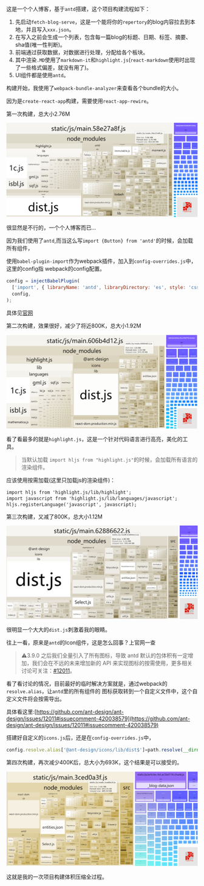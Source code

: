 这是一个个人博客，基于`antd`搭建，这个项目构建流程如下：
1. 先启动`fetch-blog-serve`，这是一个能将你的`repertory`的blog内容拉去到本地，并且写入`xxx.json`。
2. 在写入之前会生成一个列表，包含每一篇blog的标题、日期、标签、摘要、sha值(唯一性判断)。
3. 前端通过获取数据，对数据进行处理，分配给各个板块。
4. 其中渲染`.MD`使用了`markdown-it`和`highlight.js`(`react-markdown`使用时出现了一些格式偏差，就没有用了)。
5. UI组件都是使用`antd`。

构建开始，我使用了`webpack-bundle-analyzer`来查看各个bundle的大小。

因为是`create-react-app`构建，需要使用`react-app-rewire`。

第一次构建，总大小2.76M

![](../../img/init.png)

很显然是不行的，一个个人博客而已...

因为我们使用了`antd`,而当这么写`import {Button} from 'antd'`的时候，会加载所有组件，

使用`babel-plugin-import`作为webpack插件，加入到`config-overrides.js`中，这里的config指
webpack的config配置。

```js
config = injectBabelPlugin(
  ['import', { libraryName: 'antd', libraryDirectory: 'es', style: 'css' }],
  config,
);
```
具体见[官网](https://ant.design/docs/react/use-with-create-react-app-cn#%E9%AB%98%E7%BA%A7%E9%85%8D%E7%BD%AE)

第二次构建，效果很好，减少了将近800K，总大小1.92M

![](../../img/first.png)

看了看最多的就是`highlight.js`，这是一个针对代码语言进行高亮，美化的工具。

>当默认加载 `import hljs from "highlight.js"`的时候，会加载所有语言的渲染组件。

应该使用按需加载(这里只加载js的渲染组件)：
```
import hljs from 'highlight.js/lib/highlight';
import javascript from 'highlight.js/lib/languages/javascript';
hljs.registerLanguage('javascript', javascript);
```

第三次构建，又减了800K，总大小1.12M

![](../../img/second.png)

很明显一个大大的`dist.js`刺激着我的眼睛。

往上一看，原来是`antd`的Icon组件，这是怎么回事？上官网一查

>⚠3.9.0 之后我们全量引入了所有图标，导致 antd 默认的包体积有一定增加，我们会在不远的未来增加新的 API 来实现图标的按需使用，更多相关讨论可关注：[#12011](https://github.com/ant-design/ant-design/issues/12011)。

看了看讨论的情况，目前最好的临时解决方案就是，通过webpack的`resolve.alias`，让`antd`里的所有组件的
图标获取转到一个自定义文件中，这个自定义文件将会按需导出。

具体看这里:[https://github.com/ant-design/ant-design/issues/12011#issuecomment-420038579](https://github.com/ant-design/ant-design/issues/12011#issuecomment-420038579)

搭建好自定义的`icons.js`后，还是在`config-overrides.js`中，

```js
config.resolve.alias['@ant-design/icons/lib/dist$']=path.resolve(__dirname, './src/icons.js')
```

第四次构建，再次减少400K后，总大小为693K，这个结果是可以接受的。

![](../../img/final.png)

这就是我的一次项目构建体积压缩全过程。